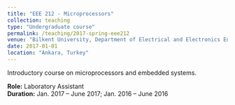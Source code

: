 ```yaml
---
title: "EEE 212 - Microprocessors"
collection: teaching
type: "Undergraduate course"
permalink: /teaching/2017-spring-eee212
venue: "Bilkent University, Department of Electrical and Electronics Engineering"
date: 2017-01-01
location: "Ankara, Turkey"
---
```


Introductory course on microprocessors and embedded systems.  

**Role:** Laboratory Assistant  
**Duration:** Jan. 2017 – June 2017; Jan. 2016 – June 2016  
 